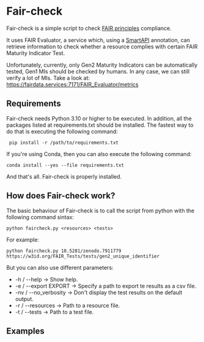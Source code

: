 # Fair-check

Fair-check is a simple script to check [FAIR principles](https://www.go-fair.org/fair-principles/) compliance.

It uses FAIR Evaluator, a service which, using a [SmartAPI](http://w3id.org/FAIR_Evaluator) annotation, can retrieve
information to check whether a resource complies with certain FAIR Maturity Indicator Test.

Unfortunately, currently, only Gen2 Maturity Indicators can be automatically tested, Gen1 MIs should be
checked by humans.  In any case, we can still verify a lot of MIs. Take a look at: https://fairdata.services:7171/FAIR_Evaluator/metrics


## Requirements

Fair-check needs Python 3.10 or higher to be executed. In addition, all the packages listed at
requirements.txt should be installed. The fastest way to do that is executing the following command:

     pip install -r /path/to/requirements.txt

If you're using Conda, then you can also execute the following command:

    conda install --yes --file requirements.txt

And that's all. Fair-check is properly installed.

## How does Fair-check work?

The basic behaviour of Fair-check is to call the script from python with the following command sintax:

    python faircheck.py <resources> <tests>

For example:

    python faircheck.py 10.5281/zenodo.7911779 https://w3id.org/FAIR_Tests/tests/gen2_unique_identifier

But you can also use different parameters:

- -h / --help -> Show help.
- -e / --export EXPORT -> Specify a path to export te results as a csv file.
- -nv / --no_verbosity -> Don't display the test results on the default output.
- -r / --resources -> Path to a resource file.
- -t / --tests -> Path to a test file.

## Examples





